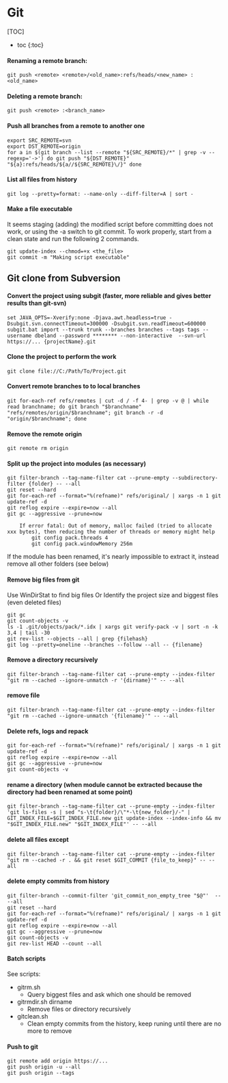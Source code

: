 Git
======

[TOC]

* toc
{:toc}

#### Renaming a remote branch: 

	git push <remote> <remote>/<old_name>:refs/heads/<new_name> :<old_name>

#### Deleting a remote branch: 

	git push <remote> :<branch_name>

#### Push all branches from a remote to another one

	export SRC_REMOTE=svn
	export DST_REMOTE=origin
	for a in $(git branch --list --remote "${SRC_REMOTE}/*" | grep -v --regexp='->') do git push "${DST_REMOTE}" "${a}:refs/heads/${a//${SRC_REMOTE}\/}" done

#### List all files from history
    git log --pretty=format: --name-only --diff-filter=A | sort -

#### Make a file executable

It seems staging (adding) the modified script before committing does not work, or using the -a switch to git commit. To work properly, start from a clean state and run the following 2 commands.

	git update-index --chmod=+x <the_file>
    git commit -m "Making script executable"

## Git clone from Subversion

#### Convert the project using subgit (faster, more reliable and gives better results than git-svn)
    set JAVA_OPTS=-Xverify:none -Djava.awt.headless=true -Dsubgit.svn.connectTimeout=300000 -Dsubgit.svn.readTimeout=600000
    subgit.bat import --trunk trunk --branches branches --tags tags --username dbeland --password ******** --non-interactive  --svn-url https://... {projectName}.git

#### Clone the project to perform the work
    git clone file://C:/Path/To/Project.git

#### Convert remote branches to to local branches
    git for-each-ref refs/remotes | cut -d / -f 4- | grep -v @ | while read branchname; do git branch "$branchname" "refs/remotes/origin/$branchname"; git branch -r -d "origin/$branchname"; done

#### Remove the remote origin
    git remote rm origin

#### Split up the project into modules (as necessary)
    git filter-branch --tag-name-filter cat --prune-empty --subdirectory-filter {folder} -- --all
    git reset --hard
    git for-each-ref --format="%(refname)" refs/original/ | xargs -n 1 git update-ref -d
    git reflog expire --expire=now --all
    git gc --aggressive --prune=now

	    If error fatal: Out of memory, malloc failed (tried to allocate xxx bytes), then reducing the number of threads or memory might help
		    git config pack.threads 4
		    git config pack.windowMemory 256m

If the module has been renamed, it's nearly impossible to extract it, instead remove all other folders (see below)

#### Remove big files from git
Use WinDirStat to find big files
Or Identify the project size and biggest files (even deleted files)
    
    git gc
    git count-objects -v
    ls -1 .git/objects/pack/*.idx | xargs git verify-pack -v | sort -n -k 3,4 | tail -30
    git rev-list --objects --all | grep {filehash}
    git log --pretty=oneline --branches --follow --all -- {filename}

#### Remove a directory recursively
    git filter-branch --tag-name-filter cat --prune-empty --index-filter "git rm --cached --ignore-unmatch -r '{dirname}'" -- --all

#### remove file
    git filter-branch --tag-name-filter cat --prune-empty --index-filter "git rm --cached --ignore-unmatch '{filename}'" -- --all

#### Delete refs, logs and repack
    git for-each-ref --format="%(refname)" refs/original/ | xargs -n 1 git update-ref -d
    git reflog expire --expire=now --all
    git gc --aggressive --prune=now
    git count-objects -v

#### rename a directory (when module cannot be extracted because the directory had been renamed at some point)
    git filter-branch --tag-name-filter cat --prune-empty --index-filter 'git ls-files -s | sed "s-\t{folder}/\"*-\t{new_folder}/-" | GIT_INDEX_FILE=$GIT_INDEX_FILE.new git update-index --index-info && mv "$GIT_INDEX_FILE.new" "$GIT_INDEX_FILE"' -- --all

#### delete all files except
    git filter-branch --tag-name-filter cat --prune-empty --index-filter "git rm --cached -r . && git reset $GIT_COMMIT {file_to_keep}" -- --all

#### delete empty commits from history
    git filter-branch --commit-filter 'git_commit_non_empty_tree "$@"'  -- --all
    git reset --hard
    git for-each-ref --format="%(refname)" refs/original/ | xargs -n 1 git update-ref -d
    git reflog expire --expire=now --all
    git gc --aggressive --prune=now
    git count-objects -v
    git rev-list HEAD --count --all

#### Batch scripts

See scripts:
  * gitrm.sh
    * Query biggest files and ask which one should be removed
  * gitrmdir.sh dirname
    * Remove files or directory recursively
  * gitclean.sh
    * Clean empty commits from the history, keep runing until there are no more to remove

#### Push to git
    git remote add origin https://...
    git push origin -u --all
    git push origin --tags



